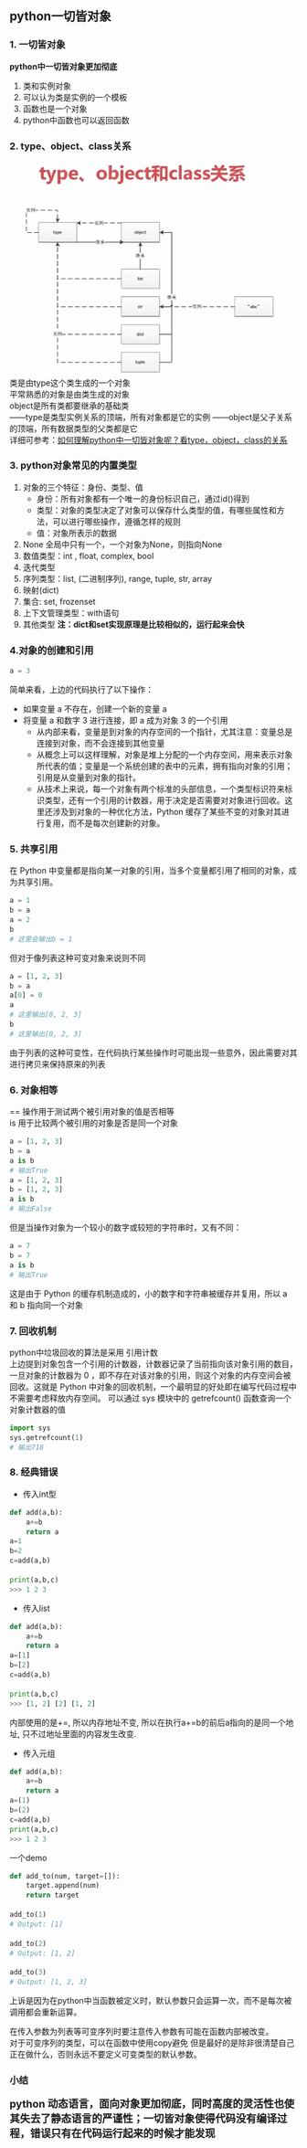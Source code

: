 ## python一切皆对象

### 1. 一切皆对象
**python中一切皆对象更加彻底**

1. 类和实例对象
2. 可以认为类是实例的一个模板
3. 函数也是一个对象
4. python中函数也可以返回函数

### 2. type、object、class关系
![](img/2022-09-30-10-36-52.png)
类是由type这个类生成的一个对象  
平常熟悉的对象是由类生成的对象  
object是所有类都要继承的基础类  
——type是类型实例关系的顶端，所有对象都是它的实例
——object是父子关系的顶端，所有数据类型的父类都是它  
详细可参考：[如何理解python中一切皆对象呢？看type，object，class的关系](https://zhuanlan.zhihu.com/p/100885824)


### 3. python对象常见的内置类型
1. 对象的三个特征：身份、类型、值
    - 身份：所有对象都有一个唯一的身份标识自己，通过id()得到
    - 类型：对象的类型决定了对象可以保存什么类型的值，有哪些属性和方法，可以进行哪些操作，遵循怎样的规则
    - 值：对象所表示的数据
2. None 全局中只有一个，一个对象为None，则指向None
3. 数值类型：int , float, complex, bool
4. 迭代类型
5. 序列类型：list, (二进制序列), range, tuple, str, array
6. 映射(dict)
7. 集合: set, frozenset
8. 上下文管理类型：with语句
9.  其他类型
**注：dict和set实现原理是比较相似的，运行起来会快**

### 4.对象的创建和引用
```python
a = 3
```
简单来看，上边的代码执行了以下操作：
- 如果变量 a 不存在，创建一个新的变量 a
- 将变量 a 和数字 3 进行连接，即 a 成为对象 3 的一个引用
    - 从内部来看，变量是到对象的内存空间的一个指针，尤其注意：变量总是连接到对象，而不会连接到其他变量  
    - 从概念上可以这样理解，对象是堆上分配的一个内存空间，用来表示对象所代表的值；变量是一个系统创建的表中的元素，拥有指向对象的引用；引用是从变量到对象的指针。
    - 从技术上来说，每一个对象有两个标准的头部信息，一个类型标识符来标识类型，还有一个引用的计数器，用于决定是否需要对对象进行回收。这里还涉及到对象的一种优化方法，Python 缓存了某些不变的对象对其进行复用，而不是每次创建新的对象。

### 5. 共享引用
在 Python 中变量都是指向某一对象的引用，当多个变量都引用了相同的对象，成为共享引用。
```python
a = 1
b = a
a = 2
b
# 这里会输出b = 1
```
但对于像列表这种可变对象来说则不同

```python
a = [1, 2, 3]
b = a
a[0] = 0
a
# 这里输出[0, 2, 3]
b
# 这里输出[0, 2, 3]
```
由于列表的这种可变性，在代码执行某些操作时可能出现一些意外，因此需要对其进行拷贝来保持原来的列表

### 6. 对象相等
== 操作用于测试两个被引用对象的值是否相等  
is 用于比较两个被引用的对象是否是同一个对象
```python 
a = [1, 2, 3]
b = a
a is b
# 输出True
a = [1, 2, 3]
b = [1, 2, 3]
a is b
# 输出False
```
但是当操作对象为一个较小的数字或较短的字符串时，又有不同：
```python
a = 7
b = 7
a is b
# 输出True
```
这是由于 Python 的缓存机制造成的，小的数字和字符串被缓存并复用，所以 a 和 b 指向同一个对象

### 7. 回收机制
python中垃圾回收的算法是采用 引用计数  
上边提到对象包含一个引用的计数器，计数器记录了当前指向该对象引用的数目，一旦对象的计数器为 0 ，即不存在对该对象的引用，则这个对象的内存空间会被回收。这就是 Python 中对象的回收机制，一个最明显的好处即在编写代码过程中不需要考虑释放内存空间。
可以通过 sys 模块中的 getrefcount() 函数查询一个对象计数器的值
```python
import sys
sys.getrefcount(1)
# 输出718
```

### 8. 经典错误
- 传入int型
```python
def add(a,b):
    a+=b
    return a
a=1
b=2
c=add(a,b)

print(a,b,c)
>>> 1 2 3
```

- 传入list
```python
def add(a,b):
    a+=b
    return a
a=[1]
b=[2]
c=add(a,b)

print(a,b,c)
>>> [1, 2] [2] [1, 2]
```
内部使用的是+=, 所以内存地址不变, 所以在执行a+=b的前后a指向的是同一个地址, 只不过地址里面的内容发生改变.
- 传入元组
```python
def add(a,b):
    a+=b
    return a
a=(1)
b=(2)
c=add(a,b)
print(a,b,c)
>>> 1 2 3
```
一个demo
```python
def add_to(num, target=[]):
    target.append(num)
    return target

add_to(1)
# Output: [1]

add_to(2)
# Output: [1, 2]

add_to(3)
# Output: [1, 2, 3]
```
上诉是因为在python中当函数被定义时，默认参数只会运算一次，而不是每次被调用都会重新运算。

在传入参数为列表等可变序列时要注意传入参数有可能在函数内部被改变。  
对于可变序列的类型，可以在函数中使用copy避免
但是最好的是除非很清楚自己正在做什么，否则永远不要定义可变类型的默认参数。


### 小结
**<font size=4>python 动态语言，面向对象更加彻底，同时高度的灵活性也使其失去了静态语言的严谨性；一切皆对象使得代码没有编译过程，错误只有在代码运行起来的时候才能发现</font>**
